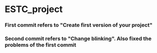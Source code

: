 # ESTC_project
### First commit refers to "Create first version of your project"
### Second commit refers to "Change blinking". Also fixed the problems of the first commit
